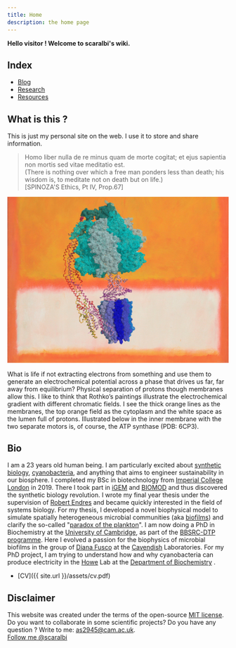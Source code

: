 ```yaml
---
title: Home
description: the home page
---
```


**Hello visitor ! Welcome to scaralbi's wiki.**

## Index
* [Blog](blog.md)
* [Research](research.md)  
* [Resources](resources.md)


## What is this ?
This is just my personal site on the web.
I use it to store and share information.

> Homo liber nulla de re minus quam de morte
cogitat; et ejus sapientia non mortis sed vitae
meditatio est.  
(There is nothing over which a free man ponders
less than death; his wisdom is, to meditate not on
death but on life.)  
[SPINOZA'S Ethics, Pt IV, Prop.67]

![WhatisLife](assets/figs/atpase.jpg)

What is life if not extracting electrons from something and use them to generate an electrochemical potential across a phase that drives us far, far away from equilibrium? Physical separation of protons though membranes allow this. I like to think that Rothko’s paintings illustrate the electrochemical gradient with different chromatic fields. I see the thick orange lines as the membranes, the top orange field as the cytoplasm and the white space as the lumen full of protons. Illustrated below in the inner membrane with the two separate motors is, of course, the ATP synthase (PDB: 6CP3).



## Bio
I am a 23 years old human being. I am particularly excited about [synthetic biology](https://en.wikipedia.org/wiki/Synthetic_biology), [cyanobacteria](https://en.wikipedia.org/wiki/Cyanobacteria), and anything that aims to engineer sustainability in our biosphere.
I completed my BSc in biotechnology from [Imperial College London](https://www.imperial.ac.uk/) in 2019. There I took part in [iGEM](https://2018.igem.org/Team:Imperial_College/Team) and [BIOMOD](https://nanodips.github.io/website/AboutUs/#Albi) and thus discovered the synthetic biology revolution. I wrote my final year thesis under the supervision of [Robert Endres](https://www.imperial.ac.uk/people/r.endres) and became quickly interested in the field of systems biology. For my thesis, I developed a novel biophysical model to simulate spatially heterogeneous microbial communities (aka [biofilms](https://en.wikipedia.org/wiki/Biofilm)) and clarify the so-called "[paradox of the plankton](http://cmore.soest.hawaii.edu/summercourse/2007/documents/paradox_of_the_plankton.pdf)". I am now doing a PhD in Biochemistry  at the [University of Cambridge](https://www.cam.ac.uk/), as part of the [BBSRC-DTP programme](https://bbsrcdtp.lifesci.cam.ac.uk/). Here I evolved a passion for the biophysics of microbial biofilms in the group of [Diana Fusco](https://dianafusco.wixsite.com/fuscolab/people) at the [Cavendish](https://en.wikipedia.org/wiki/Cavendish_Laboratory) Laboratories. For my PhD project, I am trying to understand how and why cyanobacteria can produce electricity in the [Howe](https://www.bioc.cam.ac.uk/howe) Lab at the [Department of Biochemistry](https://www.bioc.cam.ac.uk/) .

* [CV]({{ site.url }}/assets/cv.pdf)


## Disclaimer
This website was created under the terms of the open-source [MIT license](https://opensource.org/licenses/MIT).
Do you want to collaborate in some scientific projects?
Do you have any question ?
Write to me:  [as2945@cam.ac.uk](as2945@cam.ac.uk).  
<a class="twitter-follow-button"
  href="https://twitter.com/scaralbi"> 
Follow me @scaralbi</a>
